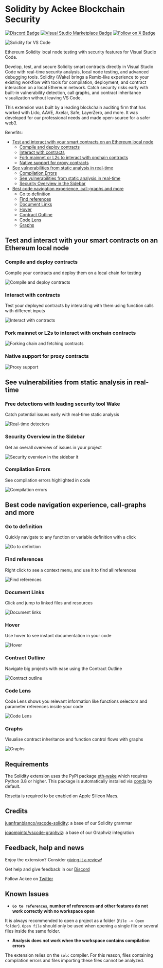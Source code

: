 # Solidity by Ackee Blockchain Security

[![Discord Badge](https://img.shields.io/discord/867746290678104064?colorA=21262d&colorB=0000FF&style=flat)](https://discord.gg/x7qXXnGCsa)
[![Visual Studio Marketplace Badge](https://img.shields.io/visual-studio-marketplace/d/AckeeBlockchain.tools-for-solidity?colorA=21262d&colorB=0000FF&style=flat)](https://marketplace.visualstudio.com/items?itemName=AckeeBlockchain.tools-for-solidity)
[![Follow on X Badge](https://img.shields.io/badge/Follow%20on%20X-for%20release%20updates-0000FF?colorA=21262d&style=flat)](https://x.com/WakeFramework)

![Solidity for VS Code](images/readme/solidity_wake.gif)

Ethereum Solidity local node testing with security features for Visual Studio Code.

Develop, test, and secure Solidity smart contracts directly in Visual Studio Code with real-time security analysis, local node testing, and advanced debugging tools. Solidity (Wake) brings a Remix-like experience to your existing workflow with tools for compilation, deployment, and contract interaction on a local Ethereum network. Catch security risks early with built-in vulnerability detection, call graphs, and contract inheritance visualization without leaving VS Code.

This extension was built by a leading blockchain auditing firm that has worked with Lido, AAVE, Axelar, Safe, LayerZero, and more. It was developed for our professional needs and made open-source for a safer web3.

Benefits:
- [Test and interact with your smart contracts on an Ethereum local node](#test-and-interact-with-your-smart-contracts-on-an-ethereum-local-node)
  - [Compile and deploy contracts](#compile-and-deploy-contracts)
  - [Interact with contracts](#interact-with-contracts)
  - [Fork mainnet or L2s to interact with onchain contracts](#forking-chain-and-fetching-contracts)
  - [Native support for proxy contracts](#native-support-for-proxy-contracts)
- [See vulnerabilities from static analysis in real-time](#see-vulnerabilities-from-static-analysis-in-real-time)
  - [Compilation Errors](#compilation-errors)
  - [See vulnerabilities from static analysis in real-time](#see-vulnerabilities-from-static-analysis-in-real-time-1)
  - [Security Overview in the Sidebar](#security-overview-in-the-sidebar)
- [Best code navigation experience, call-graphs and more](#best-code-navigation-experience-call-graphs-and-more)
  - [Go to definition](#go-to-definition)
  - [Find references](#find-references)
  - [Document Links](#document-links)
  - [Hover](#hover)
  - [Contract Outline](#contract-outline)
  - [Code Lens](#code-lens)
  - [Graphs](#graphs)

## Test and interact with your smart contracts on an Ethereum local node

### Compile and deploy contracts

Compile your contracts and deploy them on a local chain for testing

![Compile and deploy contracts](images/readme/sake/1-compile-deploy.gif)

### Interact with contracts

Test your deployed contracts by interacting with them using function calls with different inputs

![Interact with contracts](images/readme/sake/2-interact.gif)

### Fork mainnet or L2s to interact with onchain contracts

![Forking chain and fetching contracts](images/readme/sake/forking_chain_and_fetching_contracts.gif)

### Native support for proxy contracts

![Proxy support](images/readme/sake/proxy_support.gif)

## See vulnerabilities from static analysis in real-time

### Free detections with leading security tool Wake

Catch potential issues early with real-time static analysis

![Real-time detectors](images/readme/diagnostics/2-realtime-detectors.gif)

### Security Overview in the Sidebar

Get an overall overview of issues in your project

![Security overview in the sidebar](images/readme/diagnostics/3-sidebar-overview.gif)
it
### Compilation Errors

See compilation errors highlighted in code

![Compilation errors](images/readme/diagnostics/1-compilation-errors.gif)

## Best code navigation experience, call-graphs and more

### Go to definition

Quickly navigate to any function or variable definition with a click

![Go to definition](images/readme/development/go_to_definition.gif)

### Find references

Right click to see a context menu, and use it to find all references

![Find references](images/readme/development/references.gif)

### Document Links

Click and jump to linked files and resources

![Document links](images/readme/development/document_links.gif)

### Hover

Use hover to see instant documentation in your code

![Hover](images/readme/development/hover.gif)

### Contract Outline

Navigate big projects with ease using the Contract Outline

![Contract outline](images/readme/development/outline.gif)

### Code Lens

Code Lens shows you relevant information like functions selectors and parameter references inside your code

![Code Lens](images/readme/development/codelens.gif)

### Graphs

Visualise contract inheritance and function control flows with graphs

![Graphs](images/readme/development/graph.gif)


## Requirements

The Solidity extension uses the PyPi package [eth-wake](https://pypi.org/project/eth-wake/) which requires Python 3.8 or higher. This package is automatically installed via [conda](https://conda.github.io/conda-pack/) by default.

Rosetta is required to be enabled on Apple Silicon Macs.

## Credits
[juanfranblanco/vscode-solidity](https://github.com/juanfranblanco/vscode-solidity/blob/master/syntaxes/solidity.json): a base of our Solidity grammar

[joaompinto/vscode-graphviz](https://github.com/joaompinto/vscode-graphviz): a base of our Graphviz integration


## Feedback, help and news
Enjoy the extension? Consider [giving it a review](https://marketplace.visualstudio.com/items?itemName=AckeeBlockchain.tools-for-solidity&ssr=false#review-details)!

Get help and give feedback in our [Discord](https://discord.gg/x7qXXnGCsa)

Follow Ackee on [Twitter](https://twitter.com/AckeeBlockchain)


## Known Issues

- **`Go to references`, number of references and other features do not work correctly with no workspace open**

It is always recommended to open a project as a folder (`File -> Open folder`). `Open file` should only be used when opening a single file or several files inside the same folder.

- **Analysis does not work when the workspace contains compilation errors**

The extension relies on the `solc` compiler. For this reason, files containing compilation errors and files importing these files cannot be analyzed.
